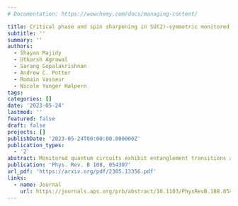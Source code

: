 ```yaml
---
# Documentation: https://wowchemy.com/docs/managing-content/

title: Critical phase and spin sharpening in SU(2)-symmetric monitored quantum circuits
subtitle: ''
summary: ''
authors:
  - Shayan Majidy
  - Utkarsh Agrawal
  - Sarang Gopalakrishnan
  - Andrew C. Potter
  - Romain Vasseur
  - Nicole Yunger Halpern
tags:
categories: []
date: '2023-05-24'
lastmod: ''
featured: false
draft: false
projects: []
publishDate: '2023-05-24T00:00:00.000000Z'
publication_types:
  - '2'
abstract: Monitored quantum circuits exhibit entanglement transitions at certain measurement rates. Such a transition separates phases characterized by how much information an observer can learn from the measurement outcomes. We study SU(2)-symmetric monitored quantum circuits, using exact numerics and a mapping onto an effective statistical-mechanics model. Due to the symmetry's non-Abelian nature, measuring qubit pairs allows for nontrivial entanglement scaling even in the measurement-only limit. We find a transition between a volume-law entangled phase and a critical phase whose diffusive purification dynamics emerge from the non-Abelian symmetry. Additionally, we numerically identify a "spin-sharpening transition." On one side is a phase in which the measurements can efficiently identify the system's total spin quantum number; on the other side is a phase in which measurements cannot.
publication: 'Phys. Rev. B 108, 054307'
url_pdf: 'https://arxiv.org/pdf/2305.13356.pdf'
links:
  - name: Journal
    url: https://journals.aps.org/prb/abstract/10.1103/PhysRevB.108.054307
---
```

